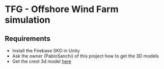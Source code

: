 # TFG - Offshore Wind Farm simulation
## Requirements
- Install the Firebase SKD in Unity
- Ask the owner (PabloSanchi) of this project how to get the 3D models
- Get the crest 3d model [here](https://github.com/crest-lab/crest)